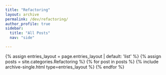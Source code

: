 ```yaml
---
title: "Refactoring"
layout: archive
permalink: /dev/refactoring/
author_profile: true
sidebar:
  title: "All Posts"
  nav: "side"

---
```


{% assign entries_layout = page.entries_layout | default: 'list' %}
{% assign posts = site.categories.Refactoring %}
{% for post in posts %} {% include archive-single.html type=entries_layout %} {% endfor %}
